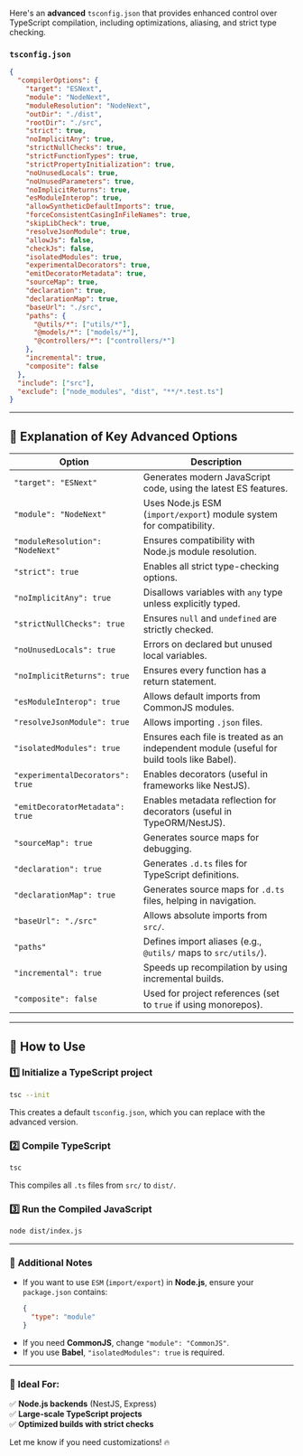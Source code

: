 Here's an **advanced** `tsconfig.json` that provides enhanced control over TypeScript compilation, including optimizations, aliasing, and strict type checking.

### `tsconfig.json`

```json
{
  "compilerOptions": {
    "target": "ESNext",
    "module": "NodeNext",
    "moduleResolution": "NodeNext",
    "outDir": "./dist",
    "rootDir": "./src",
    "strict": true,
    "noImplicitAny": true,
    "strictNullChecks": true,
    "strictFunctionTypes": true,
    "strictPropertyInitialization": true,
    "noUnusedLocals": true,
    "noUnusedParameters": true,
    "noImplicitReturns": true,
    "esModuleInterop": true,
    "allowSyntheticDefaultImports": true,
    "forceConsistentCasingInFileNames": true,
    "skipLibCheck": true,
    "resolveJsonModule": true,
    "allowJs": false,
    "checkJs": false,
    "isolatedModules": true,
    "experimentalDecorators": true,
    "emitDecoratorMetadata": true,
    "sourceMap": true,
    "declaration": true,
    "declarationMap": true,
    "baseUrl": "./src",
    "paths": {
      "@utils/*": ["utils/*"],
      "@models/*": ["models/*"],
      "@controllers/*": ["controllers/*"]
    },
    "incremental": true,
    "composite": false
  },
  "include": ["src"],
  "exclude": ["node_modules", "dist", "**/*.test.ts"]
}
```

---

## 🔹 **Explanation of Key Advanced Options**

| Option                           | Description                                                                                |
| -------------------------------- | ------------------------------------------------------------------------------------------ |
| `"target": "ESNext"`             | Generates modern JavaScript code, using the latest ES features.                            |
| `"module": "NodeNext"`           | Uses Node.js ESM (`import/export`) module system for compatibility.                        |
| `"moduleResolution": "NodeNext"` | Ensures compatibility with Node.js module resolution.                                      |
| `"strict": true`                 | Enables all strict type-checking options.                                                  |
| `"noImplicitAny": true`          | Disallows variables with `any` type unless explicitly typed.                               |
| `"strictNullChecks": true`       | Ensures `null` and `undefined` are strictly checked.                                       |
| `"noUnusedLocals": true`         | Errors on declared but unused local variables.                                             |
| `"noImplicitReturns": true`      | Ensures every function has a return statement.                                             |
| `"esModuleInterop": true`        | Allows default imports from CommonJS modules.                                              |
| `"resolveJsonModule": true`      | Allows importing `.json` files.                                                            |
| `"isolatedModules": true`        | Ensures each file is treated as an independent module (useful for build tools like Babel). |
| `"experimentalDecorators": true` | Enables decorators (useful in frameworks like NestJS).                                     |
| `"emitDecoratorMetadata": true`  | Enables metadata reflection for decorators (useful in TypeORM/NestJS).                     |
| `"sourceMap": true`              | Generates source maps for debugging.                                                       |
| `"declaration": true`            | Generates `.d.ts` files for TypeScript definitions.                                        |
| `"declarationMap": true`         | Generates source maps for `.d.ts` files, helping in navigation.                            |
| `"baseUrl": "./src"`             | Allows absolute imports from `src/`.                                                       |
| `"paths"`                        | Defines import aliases (e.g., `@utils/` maps to `src/utils/`).                             |
| `"incremental": true`            | Speeds up recompilation by using incremental builds.                                       |
| `"composite": false`             | Used for project references (set to `true` if using monorepos).                            |

---

## 🔹 **How to Use**

### 1️⃣ **Initialize a TypeScript project**

```sh
tsc --init
```

This creates a default `tsconfig.json`, which you can replace with the advanced version.

### 2️⃣ **Compile TypeScript**

```sh
tsc
```

This compiles all `.ts` files from `src/` to `dist/`.

### 3️⃣ **Run the Compiled JavaScript**

```sh
node dist/index.js
```

---

### 🔹 **Additional Notes**

- If you want to use `ESM` (`import/export`) in **Node.js**, ensure your `package.json` contains:
  ```json
  {
    "type": "module"
  }
  ```
- If you need **CommonJS**, change `"module": "CommonJS"`.
- If you use **Babel**, `"isolatedModules": true` is required.

---

### 🚀 **Ideal For:**

✅ **Node.js backends** (NestJS, Express)  
✅ **Large-scale TypeScript projects**  
✅ **Optimized builds with strict checks**

Let me know if you need customizations! 🔥
